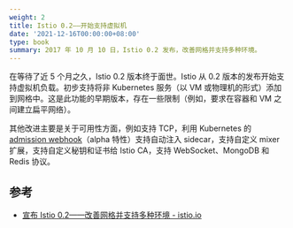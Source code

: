 ```yaml
---
weight: 2
title: Istio 0.2——开始支持虚拟机
date: '2021-12-16T00:00:00+08:00'
type: book
summary: 2017 年 10 月 10 日，Istio 0.2 发布，改善网格并支持多种环境。
---
```


在等待了近 5 个月之久，Istio 0.2 版本终于面世。Istio 从 0.2 版本的发布开始支持虚拟机负载。初步支持将非 Kubernetes 服务（以 VM 或物理机的形式）添加到网格中。这是此功能的早期版本，存在一些限制（例如，要求在容器和 VM 之间建立扁平网络）。

其他改进主要是关于可用性方面，例如支持 TCP，利用 Kubernetes 的 [admission webhook](https://kubernetes.io/docs/reference/access-authn-authz/extensible-admission-controllers/)（alpha 特性）支持自动注入 sidecar，支持自定义 mixer 扩展，支持自定义秘钥和证书给 Istio CA，支持 WebSocket、MongoDB 和 Redis 协议。

## 参考

- [宣布 Istio 0.2——改善网格并支持多种环境 - istio.io](https://istio.io/latest/zh/news/releases/0.x/announcing-0.2)